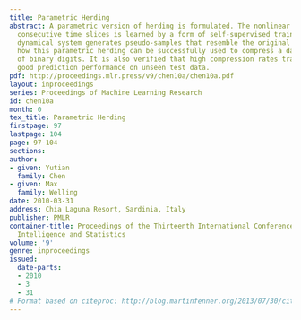 ```yaml
---
title: Parametric Herding
abstract: A parametric version of herding is formulated. The nonlinear mapping between
  consecutive time slices is learned by a form of self-supervised training. The resulting
  dynamical system generates pseudo-samples that resemble the original data. We show
  how this parametric herding can be successfully used to compress a dataset consisting
  of binary digits. It is also verified that high compression rates translate into
  good prediction performance on unseen test data.
pdf: http://proceedings.mlr.press/v9/chen10a/chen10a.pdf
layout: inproceedings
series: Proceedings of Machine Learning Research
id: chen10a
month: 0
tex_title: Parametric Herding
firstpage: 97
lastpage: 104
page: 97-104
sections: 
author:
- given: Yutian
  family: Chen
- given: Max
  family: Welling
date: 2010-03-31
address: Chia Laguna Resort, Sardinia, Italy
publisher: PMLR
container-title: Proceedings of the Thirteenth International Conference on Artificial
  Intelligence and Statistics
volume: '9'
genre: inproceedings
issued:
  date-parts:
  - 2010
  - 3
  - 31
# Format based on citeproc: http://blog.martinfenner.org/2013/07/30/citeproc-yaml-for-bibliographies/
---
```

